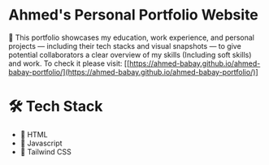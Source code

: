 # Ahmed's Personal Portfolio Website 

📝 This portfolio showcases my education, work experience, and personal projects — including their tech stacks and visual snapshots — to give potential collaborators a clear overview of my skills (Including soft skills) and work. To check it please visit: [[https://ahmed-babay.github.io/ahmed-babay-portfolio/](https://ahmed-babay.github.io/ahmed-babay-portfolio/)]

# 🛠️ Tech Stack

- 📝 HTML
- 🧠 Javascript
- 📱 Tailwind CSS

 

